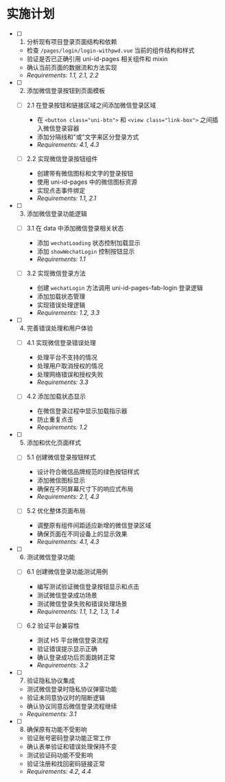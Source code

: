 # 实施计划

- [ ] 1. 分析现有项目登录页面结构和依赖
  - 检查 `/pages/login/login-withpwd.vue` 当前的组件结构和样式
  - 验证是否已正确引用 uni-id-pages 相关组件和 mixin
  - 确认当前页面的数据流和方法实现
  - _Requirements: 1.1, 2.1, 2.2_

- [ ] 2. 添加微信登录按钮到页面模板
  - [ ] 2.1 在登录按钮和链接区域之间添加微信登录区域
    - 在 `<button class="uni-btn">` 和 `<view class="link-box">` 之间插入微信登录容器
    - 添加分隔线和"或"文字来区分登录方式
    - _Requirements: 4.1, 4.3_
  
  - [ ] 2.2 实现微信登录按钮组件
    - 创建带有微信图标和文字的登录按钮
    - 使用 uni-id-pages 中的微信图标资源
    - 实现点击事件绑定
    - _Requirements: 1.1, 2.1_

- [ ] 3. 添加微信登录功能逻辑
  - [ ] 3.1 在 data 中添加微信登录相关状态
    - 添加 `wechatLoading` 状态控制加载显示
    - 添加 `showWechatLogin` 控制按钮显示
    - _Requirements: 1.1_
  
  - [ ] 3.2 实现微信登录方法
    - 创建 `wechatLogin` 方法调用 uni-id-pages-fab-login 登录逻辑
    - 添加加载状态管理
    - 实现错误处理逻辑
    - _Requirements: 1.2, 3.3_

- [ ] 4. 完善错误处理和用户体验
  - [ ] 4.1 实现微信登录错误处理
    - 处理平台不支持的情况
    - 处理用户取消授权的情况
    - 处理网络错误和授权失败
    - _Requirements: 3.3_
  
  - [ ] 4.2 添加加载状态显示
    - 在微信登录过程中显示加载指示器
    - 防止重复点击
    - _Requirements: 1.2_

- [ ] 5. 添加和优化页面样式
  - [ ] 5.1 创建微信登录按钮样式
    - 设计符合微信品牌规范的绿色按钮样式
    - 添加微信图标显示
    - 确保在不同屏幕尺寸下的响应式布局
    - _Requirements: 2.1, 4.3_
  
  - [ ] 5.2 优化整体页面布局
    - 调整原有组件间距适应新增的微信登录区域
    - 确保页面在不同设备上的显示效果
    - _Requirements: 4.1, 4.3_

- [ ] 6. 测试微信登录功能
  - [ ] 6.1 创建微信登录功能测试用例
    - 编写测试验证微信登录按钮显示和点击
    - 测试微信登录成功场景
    - 测试微信登录失败和错误处理场景
    - _Requirements: 1.1, 1.2, 1.3, 1.4_
  
  - [ ] 6.2 验证平台兼容性
    - 测试 H5 平台微信登录流程
    - 验证错误提示显示正确
    - 确认登录成功后页面跳转正常
    - _Requirements: 3.2_

- [ ] 7. 验证隐私协议集成
  - 测试微信登录时隐私协议弹窗功能
  - 验证未同意协议时的阻断逻辑
  - 确认协议同意后微信登录流程继续
  - _Requirements: 3.1_

- [ ] 8. 确保原有功能不受影响
  - 验证账号密码登录功能正常工作
  - 确认表单验证和错误处理保持不变
  - 测试验证码功能不受影响
  - 验证注册和找回密码链接正常
  - _Requirements: 4.2, 4.4_